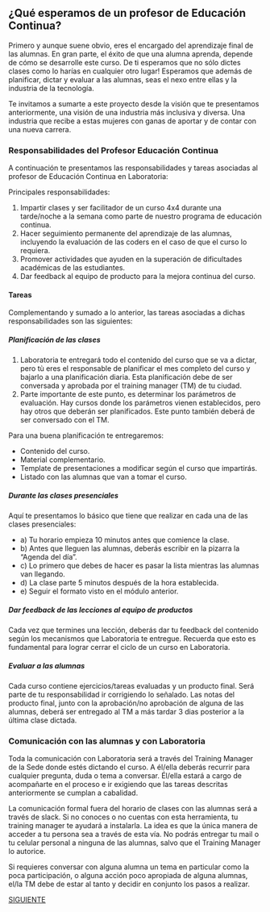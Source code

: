 
## ¿Qué esperamos de un profesor de Educación Continua?

Primero y aunque suene obvio, eres el encargado del aprendizaje final de las alumnas. En gran parte, el éxito de que una alumna aprenda, depende de cómo se desarrolle este curso.
De ti esperamos que no sólo dictes clases como lo harías en cualquier otro lugar! 
Esperamos que además de planificar, dictar y evaluar a las alumnas, seas el nexo entre ellas y la industria de la tecnología.

Te invitamos a sumarte a este proyecto desde la visión que te presentamos anteriormente, una visión de una industria más inclusiva y diversa. Una industria que recibe a estas mujeres con ganas de aportar y de contar con una nueva carrera.

### Responsabilidades del Profesor Educación Continua

A continuación te presentamos las responsabilidades y tareas asociadas al profesor de  Educación Continua en Laboratoria:

Principales responsabilidades:

1) Impartir clases y ser facilitador de un curso 4x4 durante una tarde/noche a la semana como parte de nuestro programa de educación continua.
2) Hacer seguimiento permanente del aprendizaje de las alumnas, incluyendo la evaluación de las coders en el caso de que el curso lo requiera.
3) Promover actividades que ayuden en la superación de dificultades académicas de las estudiantes.
4) Dar feedback al equipo de producto para la mejora continua del curso.

#### Tareas

Complementando y sumado a lo anterior, las tareas asociadas a dichas responsabilidades son las siguientes:

##### Planificación de las clases
1) Laboratoria te entregará todo el contenido del curso que se va a dictar, pero tù eres el responsable de planificar el mes completo del curso y bajarlo  a una planificación diaria. Esta planificación debe de ser conversada y aprobada por el training manager (TM) de tu ciudad.
2) Parte importante de este punto, es determinar los parámetros de evaluación. Hay cursos donde los parámetros vienen establecidos, pero hay otros que deberán ser planificados. Este punto también deberá de ser conversado con el TM.

Para una buena planificación te entregaremos: 
- Contenido del curso.
- Material complementario.
- Template de presentaciones a modificar según el curso que impartirás.
- Listado con las alumnas que van a tomar el curso.

##### Durante las clases presenciales
Aquí te presentamos lo básico que tiene que realizar en cada una de las clases presenciales:
- a) Tu horario empieza 10 minutos antes que comience la clase.
- b) Antes que lleguen las alumnas, deberás escribir en la pizarra la “Agenda del día”.
- c) Lo primero que debes de hacer es pasar la lista mientras las alumnas van llegando.
- d) La clase parte 5 minutos después de la hora establecida.
- e) Seguir el formato visto en el módulo anterior.

##### Dar feedback de las lecciones al equipo de productos
Cada vez que termines una lección, deberás dar tu feedback del contenido según los mecanismos que Laboratoria te entregue. Recuerda que esto es fundamental para lograr cerrar el ciclo de un curso en Laboratoria.

##### Evaluar a las alumnas
Cada curso contiene ejercicios/tareas evaluadas y un producto final. Será parte de tu responsabilidad ir corrigiendo lo señalado. 
Las notas del producto final, junto con la aprobación/no aprobación de alguna de las alumnas, deberá ser entregado al TM a más tardar 3 dias posterior a la última clase dictada. 

### Comunicación con las alumnas y con Laboratoria

Toda la comunicación con Laboratoria será a través del Training Manager de la Sede donde estés dictando el curso. A él/ella deberás recurrir para cualquier pregunta, duda o tema a conversar. Él/ella estará a cargo de acompañarte en el proceso e ir exigiendo que las tareas descritas anteriormente se cumplan a cabalidad.

La comunicación formal fuera del horario de clases con las alumnas será a través de slack. Si no conoces o no cuentas con esta herramienta,  tu training manager te ayudará a instalarla.  La idea es que la única manera de acceder a tu persona sea a través de esta vía. No podrás entregar tu mail o tu celular personal a ninguna de las alumnas, salvo que el Training Manager lo autorice. 

Si requieres conversar con alguna alumna un tema en particular como la poca participación, o alguna acción poco apropiada de alguna alumnas, el/la TM debe de estar al tanto y decidir en conjunto los pasos a realizar.

[SIGUIENTE](comportamiento.md)
